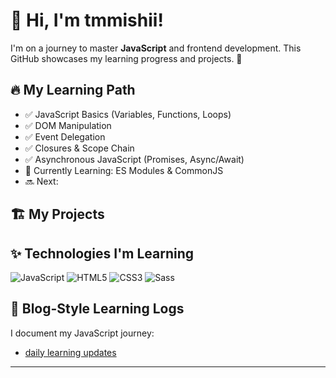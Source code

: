 # 👋 Hi, I'm tmmishii!
I'm on a journey to master **JavaScript** and frontend development. This GitHub showcases my learning progress and projects. 🚀

## 🔥 My Learning Path
- ✅ JavaScript Basics (Variables, Functions, Loops)
- ✅ DOM Manipulation
- ✅ Event Delegation
- ✅ Closures & Scope Chain
- ✅ Asynchronous JavaScript (Promises, Async/Await)
- 🔄 Currently Learning: ES Modules & CommonJS
- 🔜 Next: 

## 🏗️ My Projects


## ✨ Technologies I'm Learning
![JavaScript](https://img.shields.io/badge/JavaScript-F7DF1E?logo=javascript&logoColor=black&style=for-the-badge)
![HTML5](https://img.shields.io/badge/HTML5-E34F26?logo=html5&logoColor=white&style=for-the-badge)
![CSS3](https://img.shields.io/badge/CSS3-1572B6?logo=css3&logoColor=white&style=for-the-badge)
![Sass](https://img.shields.io/badge/Sass-CC6699?logo=sass&logoColor=white&style=for-the-badge)

## 📝 Blog-Style Learning Logs
I document my JavaScript journey:
- [daily learning updates](https://github.com/tmmishii/javascript-learning-journey/blob/main/daily-updates.md)



---
